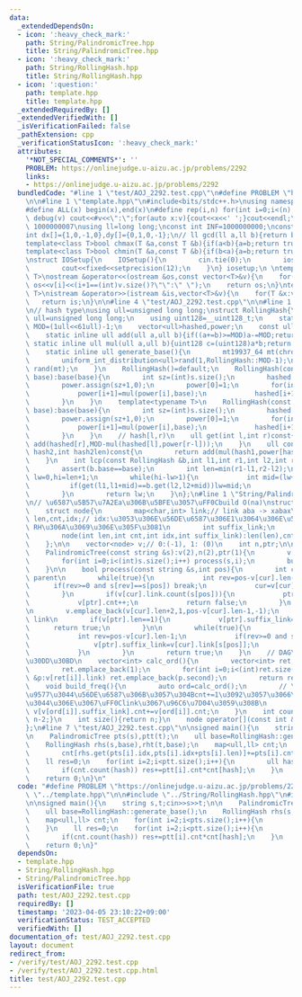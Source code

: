 ```yaml
---
data:
  _extendedDependsOn:
  - icon: ':heavy_check_mark:'
    path: String/PalindromicTree.hpp
    title: String/PalindromicTree.hpp
  - icon: ':heavy_check_mark:'
    path: String/RollingHash.hpp
    title: String/RollingHash.hpp
  - icon: ':question:'
    path: template.hpp
    title: template.hpp
  _extendedRequiredBy: []
  _extendedVerifiedWith: []
  _isVerificationFailed: false
  _pathExtension: cpp
  _verificationStatusIcon: ':heavy_check_mark:'
  attributes:
    '*NOT_SPECIAL_COMMENTS*': ''
    PROBLEM: https://onlinejudge.u-aizu.ac.jp/problems/2292
    links:
    - https://onlinejudge.u-aizu.ac.jp/problems/2292
  bundledCode: "#line 1 \"test/AOJ_2292.test.cpp\"\n#define PROBLEM \"https://onlinejudge.u-aizu.ac.jp/problems/2292\"\
    \n\n#line 1 \"template.hpp\"\n#include<bits/stdc++.h>\nusing namespace std;\n\
    #define ALL(x) begin(x),end(x)\n#define rep(i,n) for(int i=0;i<(n);i++)\n#define\
    \ debug(v) cout<<#v<<\":\";for(auto x:v){cout<<x<<' ';}cout<<endl;\n#define mod\
    \ 1000000007\nusing ll=long long;\nconst int INF=1000000000;\nconst ll LINF=1001002003004005006ll;\n\
    int dx[]={1,0,-1,0},dy[]={0,1,0,-1};\n// ll gcd(ll a,ll b){return b?gcd(b,a%b):a;}\n\
    template<class T>bool chmax(T &a,const T &b){if(a<b){a=b;return true;}return false;}\n\
    template<class T>bool chmin(T &a,const T &b){if(b<a){a=b;return true;}return false;}\n\
    \nstruct IOSetup{\n    IOSetup(){\n        cin.tie(0);\n        ios::sync_with_stdio(0);\n\
    \        cout<<fixed<<setprecision(12);\n    }\n} iosetup;\n \ntemplate<typename\
    \ T>\nostream &operator<<(ostream &os,const vector<T>&v){\n    for(int i=0;i<(int)v.size();i++)\
    \ os<<v[i]<<(i+1==(int)v.size()?\"\":\" \");\n    return os;\n}\ntemplate<typename\
    \ T>\nistream &operator>>(istream &is,vector<T>&v){\n    for(T &x:v)is>>x;\n \
    \   return is;\n}\n\n#line 4 \"test/AOJ_2292.test.cpp\"\n\n#line 1 \"String/RollingHash.hpp\"\
    \n// hash type\nusing ull=unsigned long long;\nstruct RollingHash{\n    using\
    \ ull=unsigned long long;\n    using uint128=__uint128_t;\n    static const ull\
    \ MOD=(1ull<<61ull)-1;\n    vector<ull>hashed,power;\n    const ull base;\n \n\
    \    static inline ull add(ull a,ull b){if((a+=b)>=MOD)a-=MOD;return a;}\n   \
    \ static inline ull mul(ull a,ull b){uint128 c=(uint128)a*b;return add(c>>61,c&MOD);}\n\
    \    static inline ull generate_base(){\n        mt19937_64 mt(chrono::steady_clock::now().time_since_epoch().count());\n\
    \        uniform_int_distribution<ull>rand(1,RollingHash::MOD-1);\n        return\
    \ rand(mt);\n    }\n    RollingHash()=default;\n    RollingHash(const string &s,ull\
    \ base):base(base){\n        int sz=(int)s.size();\n        hashed.assign(sz+1,0);\n\
    \        power.assign(sz+1,0);\n        power[0]=1;\n        for(int i=0;i<sz;i++){\n\
    \            power[i+1]=mul(power[i],base);\n            hashed[i+1]=add(mul(hashed[i],base),s[i]);\n\
    \        }\n    }\n    template<typename T>\n    RollingHash(const vector<T>&s,ull\
    \ base):base(base){\n        int sz=(int)s.size();\n        hashed.assign(sz+1,0);\n\
    \        power.assign(sz+1,0);\n        power[0]=1;\n        for(int i=0;i<sz;i++){\n\
    \            power[i+1]=mul(power[i],base);\n            hashed[i+1]=add(mul(hashed[i],base),s[i]);\n\
    \        }\n    }\n    // hash[l,r)\n    ull get(int l,int r)const{\n        return\
    \ add(hashed[r],MOD-mul(hashed[l],power[r-l]));\n    }\n    ull concat(ull hash1,ull\
    \ hash2,int hash2len)const{\n        return add(mul(hash1,power[hash2len]),hash2);\n\
    \    }\n    int lcp(const RollingHash &b,int l1,int r1,int l2,int r2)const{\n\
    \        assert(b.base==base);\n        int len=min(r1-l1,r2-l2);\n        int\
    \ lw=0,hi=len+1;\n        while(hi-lw>1){\n            int mid=(lw+hi)/2;\n  \
    \          if(get(l1,l1+mid)==b.get(l2,l2+mid))lw=mid;\n            else hi=mid;\n\
    \        }\n        return lw;\n    }\n};\n#line 1 \"String/PalindromicTree.hpp\"\
    \n// \u6587\u5B57\u7A2Ea\u306B\u5BFE\u3057\uFF0Cbuild O(na)\nstruct PalindromicTree{\n\
    \    struct node{\n        map<char,int> link;// link aba -> xabax\n        int\
    \ len,cnt,idx;// idx:\u3053\u306E\u56DE\u6587\u306E1\u3064\u306E\u5DE6\u7AEF,\
    \ RH\u306A\u3069\u306E\u305F\u3081\n        int suffix_link;\n        node(){}\n\
    \        node(int len,int cnt,int idx,int suffix_link):len(len),cnt(cnt),idx(idx),suffix_link(suffix_link){}\n\
    \    };\n\n    vector<node> v;// 0:(-1), 1: (0)\n    int n,ptr;\n\n    PalindromicTree(){}\n\
    \    PalindromicTree(const string &s):v(2),n(2),ptr(1){\n        v[0]=node(-1,0,-1,0);v[1]=node(0,0,-1,0);\n\
    \        for(int i=0;i<(int)s.size();i++) process(s,i);\n        build_freq();\n\
    \    }\n\n    bool process(const string &s,int pos){\n        int cur=ptr;// link\
    \ parent\n        while(true){\n            int rev=pos-v[cur].len-1;\n      \
    \      if(rev>=0 and s[rev]==s[pos]) break;\n            cur=v[cur].suffix_link;\n\
    \        }\n        if(v[cur].link.count(s[pos])){\n            ptr=v[cur].link[s[pos]];\n\
    \            v[ptr].cnt++;\n            return false;\n        }\n        ptr=n++;\n\
    \n        v.emplace_back(v[cur].len+2,1,pos-v[cur].len-1,-1);\n        v[cur].link[s[pos]]=ptr;//\
    \ link\n        if(v[ptr].len==1){\n            v[ptr].suffix_link=1;\n      \
    \      return true;\n        }\n\n        while(true){\n            cur=v[cur].suffix_link;\n\
    \            int rev=pos-v[cur].len-1;\n            if(rev>=0 and s[rev]==s[pos]){\n\
    \                v[ptr].suffix_link=v[cur].link[s[pos]];\n                break;\n\
    \            }\n        }\n        return true;\n    }\n    // DAG\u3092\u30C8\
    \u30DD\u30BD\n    vector<int> calc_ord(){\n        vector<int> ret;\n        ret.emplace_back(0);\n\
    \        ret.emplace_back(1);\n        for(int i=0;i<(int)ret.size();i++)for(auto\
    \ &p:v[ret[i]].link) ret.emplace_back(p.second);\n        return ret;\n    }\n\
    \    void build_freq(){\n        auto ord=calc_ord();\n        // \u4E00\u756A\
    \u9577\u3044\u56DE\u6587\u306B\u3057\u304Bcnt+=1\u3092\u3057\u3066\u3044\u306A\
    \u3044\u306E\u3067\uFF0Clink\u3067\u96C6\u7D04\u3059\u308B\n        for(int i=(int)ord.size()-1;i>=0;i--)\
    \ v[v[ord[i]].suffix_link].cnt+=v[ord[i]].cnt;\n    }\n    int count_unique(){return\
    \ n-2;}\n    int size(){return n;}\n    node operator[](const int &k){return v[k];}\n\
    };\n#line 7 \"test/AOJ_2292.test.cpp\"\n\nsigned main(){\n    string s,t;cin>>s>>t;\n\
    \n    PalindromicTree pts(s),ptt(t);\n    ull base=RollingHash::generate_base();\n\
    \    RollingHash rhs(s,base),rht(t,base);\n    map<ull,ll> cnt;\n    for(int i=2;i<pts.size();i++){\n\
    \        cnt[rhs.get(pts[i].idx,pts[i].idx+pts[i].len)]+=pts[i].cnt;\n    }\n\
    \    ll res=0;\n    for(int i=2;i<ptt.size();i++){\n        ull hash=rht.get(ptt[i].idx,ptt[i].idx+ptt[i].len);\n\
    \        if(cnt.count(hash)) res+=ptt[i].cnt*cnt[hash];\n    }\n    cout<<res<<endl;\n\
    \    return 0;\n}\n"
  code: "#define PROBLEM \"https://onlinejudge.u-aizu.ac.jp/problems/2292\"\n\n#include\
    \ \"../template.hpp\"\n\n#include \"../String/RollingHash.hpp\"\n#include \"../String/PalindromicTree.hpp\"\
    \n\nsigned main(){\n    string s,t;cin>>s>>t;\n\n    PalindromicTree pts(s),ptt(t);\n\
    \    ull base=RollingHash::generate_base();\n    RollingHash rhs(s,base),rht(t,base);\n\
    \    map<ull,ll> cnt;\n    for(int i=2;i<pts.size();i++){\n        cnt[rhs.get(pts[i].idx,pts[i].idx+pts[i].len)]+=pts[i].cnt;\n\
    \    }\n    ll res=0;\n    for(int i=2;i<ptt.size();i++){\n        ull hash=rht.get(ptt[i].idx,ptt[i].idx+ptt[i].len);\n\
    \        if(cnt.count(hash)) res+=ptt[i].cnt*cnt[hash];\n    }\n    cout<<res<<endl;\n\
    \    return 0;\n}"
  dependsOn:
  - template.hpp
  - String/RollingHash.hpp
  - String/PalindromicTree.hpp
  isVerificationFile: true
  path: test/AOJ_2292.test.cpp
  requiredBy: []
  timestamp: '2023-04-05 23:10:22+09:00'
  verificationStatus: TEST_ACCEPTED
  verifiedWith: []
documentation_of: test/AOJ_2292.test.cpp
layout: document
redirect_from:
- /verify/test/AOJ_2292.test.cpp
- /verify/test/AOJ_2292.test.cpp.html
title: test/AOJ_2292.test.cpp
---
```

